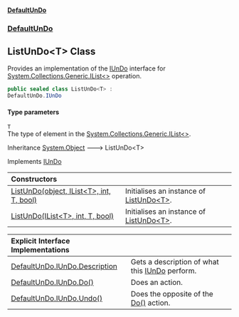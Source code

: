 #### [DefaultUnDo](DefaultUnDo.md 'DefaultUnDo')
### [DefaultUnDo](DefaultUnDo.md#DefaultUnDo 'DefaultUnDo')
## ListUnDo&lt;T&gt; Class
Provides an implementation of the [IUnDo](IUnDo.md 'DefaultUnDo.IUnDo') interface for [System.Collections.Generic.IList&lt;&gt;](https://docs.microsoft.com/en-us/dotnet/api/System.Collections.Generic.IList-1 'System.Collections.Generic.IList`1') operation.  
```csharp
public sealed class ListUnDo<T> :
DefaultUnDo.IUnDo
```
#### Type parameters
<a name='DefaultUnDo_ListUnDo_T__T'></a>
`T`  
The type of element in the [System.Collections.Generic.IList&lt;&gt;](https://docs.microsoft.com/en-us/dotnet/api/System.Collections.Generic.IList-1 'System.Collections.Generic.IList`1').
  

Inheritance [System.Object](https://docs.microsoft.com/en-us/dotnet/api/System.Object 'System.Object') &#129106; ListUnDo&lt;T&gt;  

Implements [IUnDo](IUnDo.md 'DefaultUnDo.IUnDo')  

| Constructors | |
| :--- | :--- |
| [ListUnDo(object, IList&lt;T&gt;, int, T, bool)](ListUnDo_T__ListUnDo(object_IList_T__int_T_bool).md 'DefaultUnDo.ListUnDo&lt;T&gt;.ListUnDo(object, System.Collections.Generic.IList&lt;T&gt;, int, T, bool)') | Initialises an instance of [ListUnDo&lt;T&gt;](ListUnDo_T_.md 'DefaultUnDo.ListUnDo&lt;T&gt;').<br/> |
| [ListUnDo(IList&lt;T&gt;, int, T, bool)](ListUnDo_T__ListUnDo(IList_T__int_T_bool).md 'DefaultUnDo.ListUnDo&lt;T&gt;.ListUnDo(System.Collections.Generic.IList&lt;T&gt;, int, T, bool)') | Initialises an instance of [ListUnDo&lt;T&gt;](ListUnDo_T_.md 'DefaultUnDo.ListUnDo&lt;T&gt;').<br/> |

| Explicit Interface Implementations | |
| :--- | :--- |
| [DefaultUnDo.IUnDo.Description](ListUnDo_T__DefaultUnDo_IUnDo_Description.md 'DefaultUnDo.ListUnDo&lt;T&gt;.DefaultUnDo.IUnDo.Description') | Gets a description of what this [IUnDo](IUnDo.md 'DefaultUnDo.IUnDo') perform.<br/> |
| [DefaultUnDo.IUnDo.Do()](ListUnDo_T__DefaultUnDo_IUnDo_Do().md 'DefaultUnDo.ListUnDo&lt;T&gt;.DefaultUnDo.IUnDo.Do()') | Does an action.<br/> |
| [DefaultUnDo.IUnDo.Undo()](ListUnDo_T__DefaultUnDo_IUnDo_Undo().md 'DefaultUnDo.ListUnDo&lt;T&gt;.DefaultUnDo.IUnDo.Undo()') | Does the opposite of the [Do()](IUnDo_Do().md 'DefaultUnDo.IUnDo.Do()') action.<br/> |
